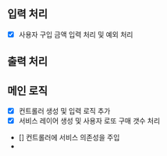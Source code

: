## 입력 처리

- [x] 사용자 구입 금액 입력 처리 및 예외 처리

## 출력 처리

## 메인 로직
- [x] 컨트롤러 생성 및 입력 로직 추가
- [X] 서비스 레이어 생성 및 사용자 로또 구매 갯수 처리
- [] 컨트롤러에 서비스 의존성을 주입
- 
